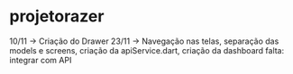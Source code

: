 # projetorazer

10/11 -> Criação do Drawer
23/11 -> Navegação nas telas, separação das models e screens, criação da apiService.dart, criação da dashboard
falta: integrar com API
